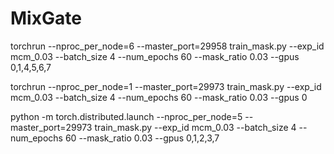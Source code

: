 # MixGate

torchrun --nproc_per_node=6 --master_port=29958 train_mask.py     --exp_id mcm_0.03     --batch_size 4     --num_epochs 60     --mask_ratio 0.03     --gpus 0,1,4,5,6,7

torchrun --nproc_per_node=1 --master_port=29973  train_mask.py     --exp_id mcm_0.03     --batch_size 4     --num_epochs 60     --mask_ratio 0.03     --gpus 0

python -m torch.distributed.launch --nproc_per_node=5 --master_port=29973 train_mask.py --exp_id mcm_0.03 --batch_size 4 --num_epochs 60 --mask_ratio 0.03 --gpus 0,1,2,3,7